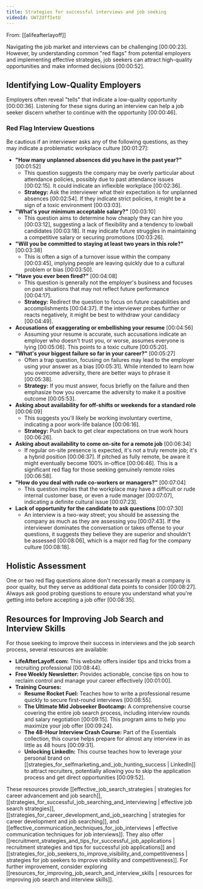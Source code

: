 ```yaml
---
title: Strategies for successful interviews and job seeking
videoId: GW7ZdffIetU
---
```


From: [[alifeafterlayoff]] <br/> 

Navigating the job market and interviews can be challenging <a class="yt-timestamp" data-t="00:00:23">[00:00:23]</a>. However, by understanding common "red flags" from potential employers and implementing effective strategies, job seekers can attract high-quality opportunities and make informed decisions <a class="yt-timestamp" data-t="00:00:52">[00:00:52]</a>.

## Identifying Low-Quality Employers

Employers often reveal "tells" that indicate a low-quality opportunity <a class="yt-timestamp" data-t="00:00:36">[00:00:36]</a>. Listening for these signs during an interview can help a job seeker discern whether to continue with the opportunity <a class="yt-timestamp" data-t="00:00:46">[00:00:46]</a>.

### Red Flag Interview Questions

Be cautious if an interviewer asks any of the following questions, as they may indicate a problematic workplace culture <a class="yt-timestamp" data-t="00:01:27">[00:01:27]</a>:

*   **"How many unplanned absences did you have in the past year?"** <a class="yt-timestamp" data-t="00:01:52">[00:01:52]</a>
    *   This question suggests the company may be overly particular about attendance policies, possibly due to past attendance issues <a class="yt-timestamp" data-t="00:02:15">[00:02:15]</a>. It could indicate an inflexible workplace <a class="yt-timestamp" data-t="00:02:36">[00:02:36]</a>.
    *   **Strategy:** Ask the interviewer what their expectation is for unplanned absences <a class="yt-timestamp" data-t="00:02:54">[00:02:54]</a>. If they indicate strict policies, it might be a sign of a toxic environment <a class="yt-timestamp" data-t="00:03:03">[00:03:03]</a>.
*   **"What's your minimum acceptable salary?"** <a class="yt-timestamp" data-t="00:03:10">[00:03:10]</a>
    *   This question aims to determine how cheaply they can hire you <a class="yt-timestamp" data-t="00:03:12">[00:03:12]</a>, suggesting a lack of flexibility and a tendency to lowball candidates <a class="yt-timestamp" data-t="00:03:18">[00:03:18]</a>. It may indicate future struggles in maintaining a competitive salary or securing promotions <a class="yt-timestamp" data-t="00:03:26">[00:03:26]</a>.
*   **"Will you be committed to staying at least two years in this role?"** <a class="yt-timestamp" data-t="00:03:38">[00:03:38]</a>
    *   This is often a sign of a turnover issue within the company <a class="yt-timestamp" data-t="00:03:45">[00:03:45]</a>, implying people are leaving quickly due to a cultural problem or bias <a class="yt-timestamp" data-t="00:03:50">[00:03:50]</a>.
*   **"Have you ever been fired?"** <a class="yt-timestamp" data-t="00:04:08">[00:04:08]</a>
    *   This question is generally not the employer's business and focuses on past situations that may not reflect future performance <a class="yt-timestamp" data-t="00:04:17">[00:04:17]</a>.
    *   **Strategy:** Redirect the question to focus on future capabilities and accomplishments <a class="yt-timestamp" data-t="00:04:37">[00:04:37]</a>. If the interviewer probes further or reacts negatively, it might be best to withdraw your candidacy <a class="yt-timestamp" data-t="00:04:49">[00:04:49]</a>.
*   **Accusations of exaggerating or embellishing your resume** <a class="yt-timestamp" data-t="00:04:56">[00:04:56]</a>
    *   Assuming your resume is accurate, such accusations indicate an employer who doesn't trust you, or worse, assumes everyone is lying <a class="yt-timestamp" data-t="00:05:06">[00:05:06]</a>. This points to a toxic culture <a class="yt-timestamp" data-t="00:05:20">[00:05:20]</a>.
*   **"What's your biggest failure so far in your career?"** <a class="yt-timestamp" data-t="00:05:27">[00:05:27]</a>
    *   Often a trap question, focusing on failures may lead to the employer using your answer as a bias <a class="yt-timestamp" data-t="00:05:31">[00:05:31]</a>. While intended to learn how you overcome adversity, there are better ways to phrase it <a class="yt-timestamp" data-t="00:05:38">[00:05:38]</a>.
    *   **Strategy:** If you must answer, focus briefly on the failure and then emphasize how you overcame the adversity to make it a positive outcome <a class="yt-timestamp" data-t="00:05:53">[00:05:53]</a>.
*   **Asking about availability for off-shifts or weekends for a standard role** <a class="yt-timestamp" data-t="00:06:09">[00:06:09]</a>
    *   This suggests you'll likely be working involuntary overtime, indicating a poor work-life balance <a class="yt-timestamp" data-t="00:06:16">[00:06:16]</a>.
    *   **Strategy:** Push back to get clear expectations on true work hours <a class="yt-timestamp" data-t="00:06:26">[00:06:26]</a>.
*   **Asking about availability to come on-site for a remote job** <a class="yt-timestamp" data-t="00:06:34">[00:06:34]</a>
    *   If regular on-site presence is expected, it's not a truly remote job; it's a hybrid position <a class="yt-timestamp" data-t="00:06:37">[00:06:37]</a>. If pitched as fully remote, be aware it might eventually become 100% in-office <a class="yt-timestamp" data-t="00:06:46">[00:06:46]</a>. This is a significant red flag for those seeking genuinely remote roles <a class="yt-timestamp" data-t="00:06:58">[00:06:58]</a>.
*   **"How do you deal with rude co-workers or managers?"** <a class="yt-timestamp" data-t="00:07:04">[00:07:04]</a>
    *   This question implies that the workplace may have a difficult or rude internal customer base, or even a rude manager <a class="yt-timestamp" data-t="00:07:07">[00:07:07]</a>, indicating a definite cultural issue <a class="yt-timestamp" data-t="00:07:23">[00:07:23]</a>.
*   **Lack of opportunity for the candidate to ask questions** <a class="yt-timestamp" data-t="00:07:30">[00:07:30]</a>
    *   An interview is a two-way street; you should be assessing the company as much as they are assessing you <a class="yt-timestamp" data-t="00:07:43">[00:07:43]</a>. If the interviewer dominates the conversation or takes offense to your questions, it suggests they believe they are superior and shouldn't be assessed <a class="yt-timestamp" data-t="00:08:06">[00:08:06]</a>, which is a major red flag for the company culture <a class="yt-timestamp" data-t="00:08:18">[00:08:18]</a>.

## Holistic Assessment
One or two red flag questions alone don't necessarily mean a company is poor quality, but they serve as additional data points to consider <a class="yt-timestamp" data-t="00:08:27">[00:08:27]</a>. Always ask good probing questions to ensure you understand what you're getting into before accepting a job offer <a class="yt-timestamp" data-t="00:08:35">[00:08:35]</a>.

## Resources for Improving Job Search and Interview Skills
For those seeking to improve their success in interviews and the job search process, several resources are available:

*   **LifeAfterLayoff.com:** This website offers insider tips and tricks from a recruiting professional <a class="yt-timestamp" data-t="00:08:44">[00:08:44]</a>.
*   **Free Weekly Newsletter:** Provides actionable, concise tips on how to reclaim control and manage your career effectively <a class="yt-timestamp" data-t="00:01:00">[00:01:00]</a>.
*   **Training Courses:**
    *   **Resume Rocket Fuel:** Teaches how to write a professional resume quickly to secure first-round interviews <a class="yt-timestamp" data-t="00:08:55">[00:08:55]</a>.
    *   **The Ultimate Mid Jobseeker Bootcamp:** A comprehensive course covering the entire job search process, including interview rounds and salary negotiation <a class="yt-timestamp" data-t="00:09:15">[00:09:15]</a>. This program aims to help you maximize your job offer <a class="yt-timestamp" data-t="00:09:24">[00:09:24]</a>.
    *   **The 48-Hour Interview Crash Course:** Part of the Essentials collection, this course helps prepare for almost any interview in as little as 48 hours <a class="yt-timestamp" data-t="00:09:31">[00:09:31]</a>.
    *   **Unlocking LinkedIn:** This course teaches how to leverage your personal brand on [[strategies_for_selfmarketing_and_job_hunting_success | LinkedIn]] to attract recruiters, potentially allowing you to skip the application process and get direct opportunities <a class="yt-timestamp" data-t="00:09:52">[00:09:52]</a>.

These resources provide [[effective_job_search_strategies | strategies for career advancement and job search]], [[strategies_for_successful_job_searching_and_interviewing | effective job search strategies]], [[strategies_for_career_development_and_job_searching | strategies for career development and job searching]], and [[effective_communication_techniques_for_job_interviews | effective communication techniques for job interviews]]. They also offer [[recruitment_strategies_and_tips_for_successful_job_applications | recruitment strategies and tips for successful job applications]] and [[strategies_for_job_seekers_to_improve_visibility_and_competitiveness | strategies for job seekers to improve visibility and competitiveness]]. For further improvement, consider exploring [[resources_for_improving_job_search_and_interview_skills | resources for improving job search and interview skills]].